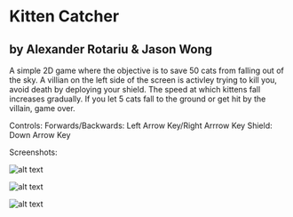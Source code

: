 # Kitten Catcher 
## by Alexander Rotariu & Jason Wong 

A simple 2D game where the objective is to save 50 cats from falling out of the sky. A villian on the left side of the screen is activley trying to kill you, avoid death
by deploying your shield. The speed at which kittens fall increases gradually. If you let 5 cats fall to the ground or get hit by the villain, game over.

Controls: 
Forwards/Backwards: Left Arrow Key/Right Arrrow Key
Shield: Down Arrow Key

Screenshots: 

![alt text](https://cdn.discordapp.com/attachments/737088061250207859/942330680271065118/unknown.png)

![alt text](https://cdn.discordapp.com/attachments/737088061250207859/942330982688780298/unknown.png)

![alt text](https://cdn.discordapp.com/attachments/737088061250207859/942331137039138878/unknown.png)
